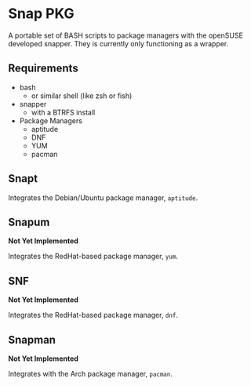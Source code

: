 # Snap PKG
A portable set of BASH scripts to package managers with the openSUSE developed snapper. They is currently only functioning as a wrapper.

## Requirements
* bash
	* or similar shell (like zsh or fish)
* snapper
	* with a BTRFS install
* Package Managers
	* aptitude
	* DNF
	* YUM
	* pacman


## Snapt
Integrates the Debian/Ubuntu package manager, `aptitude`.

## Snapum
<strong>Not Yet Implemented</strong>

Integrates the RedHat-based package manager, `yum`.

## SNF
<strong>Not Yet Implemented</strong>

Integrates the RedHat-based package manager, `dnf`.

## Snapman
<strong>Not Yet Implemented</strong>

Integrates with the Arch package manager, `pacman`.
